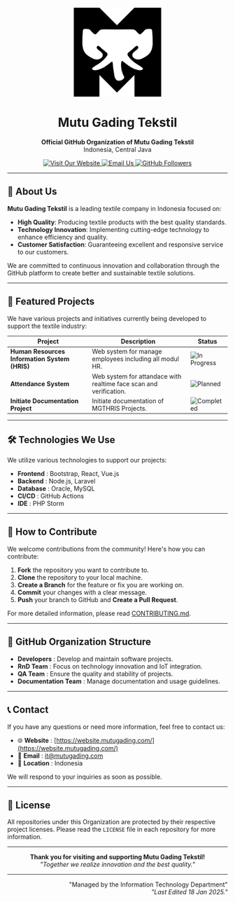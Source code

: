 <p align="center">
  <img src="https://github.com/mutugading/.github/blob/main/FavMGT1.svg" alt="Mutu Gading Tekstil Logo" width="200" />
</p>

<h1 align="center">Mutu Gading Tekstil</h1>

<p align="center">
  <b>Official GitHub Organization of Mutu Gading Tekstil</b><br>
  Indonesia, Central Java
</p>

<p align="center">
  <a href="https://website.mutugading.com/" target="_blank">
    <img src="https://img.shields.io/badge/Website-Visit%20Now-blue" alt="Visit Our Website">
  </a>
  <a href="mailto:it@mutugading.com">
    <img src="https://img.shields.io/badge/Email-it%40mutugading.com-green" alt="Email Us">
  </a>
  <a href="https://github.com/mutugading" target="_blank">
    <img src="https://img.shields.io/github/followers/mutugading?label=Follow&style=social" alt="GitHub Followers">
  </a>
</p>

---

## 🌟 About Us
**Mutu Gading Tekstil** is a leading textile company in Indonesia focused on:

- **High Quality**: Producing textile products with the best quality standards.
- **Technology Innovation**: Implementing cutting-edge technology to enhance efficiency and quality.
- **Customer Satisfaction**: Guaranteeing excellent and responsive service to our customers.

We are committed to continuous innovation and collaboration through the GitHub platform to create better and sustainable textile solutions.

---

## 🚀 Featured Projects

We have various projects and initiatives currently being developed to support the textile industry:

| Project | Description | Status |
|--------|-----------|--------|
| **Human Resources Information System (HRIS)** | Web system for manage employees including all modul HR. | ![In Progress](https://img.shields.io/badge/Status-In%20Progress-yellow) |
| **Attendance System** | Web system for attandace with realtime face scan and verification. | ![Planned](https://img.shields.io/badge/Status-Planned-blue) |
| **Initiate Documentation Project** | Initiate documentation of MGTHRIS Projects. | ![Completed](https://img.shields.io/badge/Status-Completed-green) |

---

## 🛠️ Technologies We Use

We utilize various technologies to support our projects:

- **Frontend** : Bootstrap, React, Vue.js
- **Backend** : Node.js, Laravel
- **Database** : Oracle, MySQL
- **CI/CD** : GitHub Actions
- **IDE** : PHP Storm

---

## 🤝 How to Contribute

We welcome contributions from the community! Here's how you can contribute:

1. **Fork** the repository you want to contribute to.
2. **Clone** the repository to your local machine.
3. **Create a Branch** for the feature or fix you are working on.
4. **Commit** your changes with a clear message.
5. **Push** your branch to GitHub and **Create a Pull Request**.

For more detailed information, please read [CONTRIBUTING.md](https://github.com/mutugading/.github/blob/main/CONTRIBUTING.md).

---

## 📂 GitHub Organization Structure

- **Developers** : Develop and maintain software projects.
- **RnD Team** : Focus on technology innovation and IoT integration.
- **QA Team** : Ensure the quality and stability of projects.
- **Documentation Team** : Manage documentation and usage guidelines.

---

## 📞 Contact
If you have any questions or need more information, feel free to contact us:

- 🌐 **Website** : [https://website.mutugading.com/](https://website.mutugading.com/)
- 📧 **Email** : [it@mutugading.com](mailto:it@mutugading.com)
- 📍 **Location** : Indonesia

We will respond to your inquiries as soon as possible.

---

## 📄 License
All repositories under this Organization are protected by their respective project licenses. Please read the `LICENSE` file in each repository for more information.

---

<p align="center">
  <b>Thank you for visiting and supporting Mutu Gading Tekstil!</b><br>
  <em>"Together we realize innovation and the best quality."</em><br>
</p>

---

<p align="right">
  "Managed by the Information Technology Department"<br>
  <em>"Last Edited 18 Jan 2025."</em><br>
</p>
